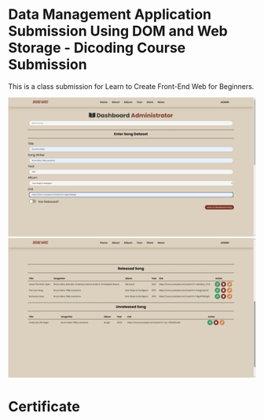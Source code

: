 # Data Management Application Submission Using DOM and Web Storage - Dicoding Course Submission
This is a class submission for Learn to Create Front-End Web for Beginners.


![alt text](https://github.com/diazamaliana/fe-pemula-submit/blob/master/Screenshot%20(384).png)
![alt text](https://github.com/diazamaliana/fe-pemula-submit/blob/master/Screenshot%20(385).png)

# Certificate

